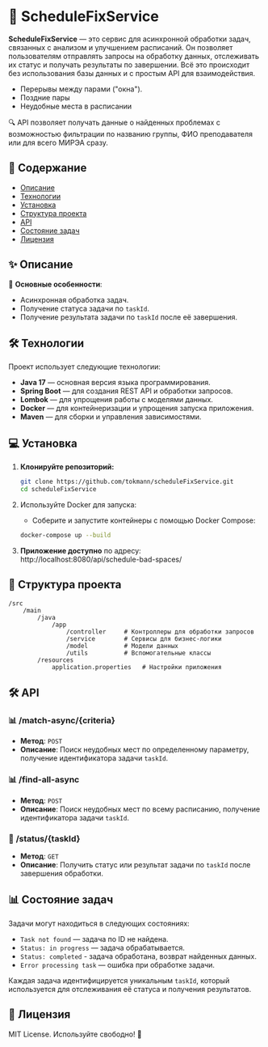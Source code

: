 # 🚀 **ScheduleFixService**

**ScheduleFixService** — это сервис для асинхронной обработки задач, связанных с анализом и улучшением расписаний. Он позволяет пользователям отправлять запросы на обработку данных, отслеживать их статус и получать результаты по завершении. Всё это происходит без использования базы данных и с простым API для взаимодействия.
- Перерывы между парами ("окна").
- Поздние пары
- Неудобные места в расписании

🔍 API позволяет получать данные о найденных проблемах с возможностью фильтрации по названию группы, ФИО преподавателя или для всего МИРЭА сразу.

## 📑 **Содержание**

- [Описание](#описание)
- [Технологии](#технологии)
- [Установка](#установка)
- [Структура проекта](#структура-проекта)
- [API](#api)
- [Состояние задач](#состояние-задач)
- [Лицензия](#лицензия)

## ✨ **Описание**

🔹 **Основные особенности**:
- Асинхронная обработка задач.
- Получение статуса задачи по `taskId`.
- Получение результата задачи по `taskId` после её завершения.

## 🛠️ **Технологии**

Проект использует следующие технологии:

- **Java 17** — основная версия языка программирования.
- **Spring Boot** — для создания REST API и обработки запросов.
- **Lombok** — для упрощения работы с моделями данных.
- **Docker** — для контейнеризации и упрощения запуска приложения.
- **Maven** — для сборки и управления зависимостями.

## 💻 **Установка**

1. **Клонируйте репозиторий:**
   ```bash
   git clone https://github.com/tokmann/scheduleFixService.git
   cd scheduleFixService
   ```

2. Используйте Docker для запуска:
    - Соберите и запустите контейнеры с помощью Docker Compose:
   ```bash
   docker-compose up --build
   ```

3. **Приложение доступно** по адресу:  
   http://localhost:8080/api/schedule-bad-spaces/



## 📂 **Структура проекта**

```
/src
    /main
        /java
            /app
                /controller     # Контроллеры для обработки запросов
                /service        # Сервисы для бизнес-логики
                /model          # Модели данных
                /utils          # Вспомогательные классы
        /resources
            application.properties   # Настройки приложения
```

## 🛠️ **API**

### 📊 **/match-async/{criteria}**
- **Метод**: `POST`
- **Описание**: Поиск неудобных мест по определенному параметру, 
  получение идентификатора задачи `taskId`.

### 📊 **/find-all-async**
- **Метод**: `POST`
- **Описание**: Поиск неудобных мест по всему расписанию, 
  получение идентификатора задачи `taskId`.

### 🎯 **/status/{taskId}**
- **Метод**: `GET`
- **Описание**: Получить статус или результат задачи по `taskId` после завершения обработки.

## 📊 **Состояние задач**

Задачи могут находиться в следующих состояниях:
- `Task not found` — задача по ID не найдена.
- `Status: in progress` — задача обрабатывается.
- `Status: completed` - задача обработана, возврат найденных данных.
- `Error processing task` — ошибка при обработке задачи.

Каждая задача идентифицируется уникальным `taskId`, который используется для отслеживания её статуса и получения результатов.

## 📜 **Лицензия**
MIT License. Используйте свободно! 🎉
